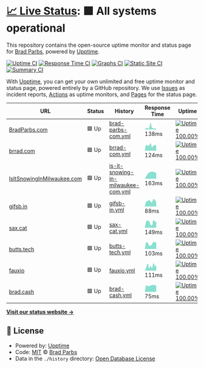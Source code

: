 # [📈 Live Status](https://bradp.github.io/uptime): <!--live status--> **🟩 All systems operational**

This repository contains the open-source uptime monitor and status page for [Brad Parbs](https://brad.party), powered by [Upptime](https://github.com/upptime/upptime).

[![Uptime CI](https://github.com/koj-co/upptime/workflows/Uptime%20CI/badge.svg)](https://github.com/koj-co/upptime/actions?query=workflow%3A%22Uptime+CI%22)
[![Response Time CI](https://github.com/koj-co/upptime/workflows/Response%20Time%20CI/badge.svg)](https://github.com/koj-co/upptime/actions?query=workflow%3A%22Response+Time+CI%22)
[![Graphs CI](https://github.com/koj-co/upptime/workflows/Graphs%20CI/badge.svg)](https://github.com/koj-co/upptime/actions?query=workflow%3A%22Graphs+CI%22)
[![Static Site CI](https://github.com/koj-co/upptime/workflows/Static%20Site%20CI/badge.svg)](https://github.com/koj-co/upptime/actions?query=workflow%3A%22Static+Site+CI%22)
[![Summary CI](https://github.com/koj-co/upptime/workflows/Summary%20CI/badge.svg)](https://github.com/koj-co/upptime/actions?query=workflow%3A%22Summary+CI%22)

With [Upptime](https://upptime.js.org), you can get your own unlimited and free uptime monitor and status page, powered entirely by a GitHub repository. We use [Issues](https://github.com/bradp/uptime/issues) as incident reports, [Actions](https://github.com/bradp/uptime/actions) as uptime monitors, and [Pages](https://bradp.github.io/uptime) for the status page.

<!--start: status pages-->
<!-- This summary is generated by Upptime (https://github.com/upptime/upptime) -->
<!-- Do not edit this manually, your changes will be overwritten -->

| URL                                                              | Status | History                                                                                                                         | Response Time                                                                                       | Uptime                                                                                                                                                                                                                                           |
| ---------------------------------------------------------------- | ------ | ------------------------------------------------------------------------------------------------------------------------------- | --------------------------------------------------------------------------------------------------- | ------------------------------------------------------------------------------------------------------------------------------------------------------------------------------------------------------------------------------------------------ |
| [BradParbs.com](https://bradparbs.com)                           | 🟩 Up  | [brad-parbs-com.yml](https://github.com/bradp/uptime/commits/master/history/brad-parbs-com.yml)                                 | <img alt="Response time graph" src="./graphs/brad-parbs-com.png" height="20"> 138ms                 | [![Uptime 100.00%](https://img.shields.io/endpoint?url=https%3A%2F%2Fraw.githubusercontent.com%2Fbradp%2Fuptime%2Fmaster%2Fapi%2Fbrad-parbs-com%2Fuptime.json)](https://status.brrad.com/history/brad-parbs-com)                                 |
| [brrad.com](https://brrad.com/w)                                 | 🟩 Up  | [brrad-com.yml](https://github.com/bradp/uptime/commits/master/history/brrad-com.yml)                                           | <img alt="Response time graph" src="./graphs/brrad-com.png" height="20"> 124ms                      | [![Uptime 100.00%](https://img.shields.io/endpoint?url=https%3A%2F%2Fraw.githubusercontent.com%2Fbradp%2Fuptime%2Fmaster%2Fapi%2Fbrrad-com%2Fuptime.json)](https://status.brrad.com/history/brrad-com)                                           |
| [IsItSnowingInMilwaukee.com](https://isitsnowinginmilwaukee.com) | 🟩 Up  | [is-it-snowing-in-milwaukee-com.yml](https://github.com/bradp/uptime/commits/master/history/is-it-snowing-in-milwaukee-com.yml) | <img alt="Response time graph" src="./graphs/is-it-snowing-in-milwaukee-com.png" height="20"> 163ms | [![Uptime 100.00%](https://img.shields.io/endpoint?url=https%3A%2F%2Fraw.githubusercontent.com%2Fbradp%2Fuptime%2Fmaster%2Fapi%2Fis-it-snowing-in-milwaukee-com%2Fuptime.json)](https://status.brrad.com/history/is-it-snowing-in-milwaukee-com) |
| [gifsb.in](https://gifsb.in)                                     | 🟩 Up  | [gifsb-in.yml](https://github.com/bradp/uptime/commits/master/history/gifsb-in.yml)                                             | <img alt="Response time graph" src="./graphs/gifsb-in.png" height="20"> 88ms                        | [![Uptime 100.00%](https://img.shields.io/endpoint?url=https%3A%2F%2Fraw.githubusercontent.com%2Fbradp%2Fuptime%2Fmaster%2Fapi%2Fgifsb-in%2Fuptime.json)](https://status.brrad.com/history/gifsb-in)                                             |
| [sax.cat](https://sax.cat)                                       | 🟩 Up  | [sax-cat.yml](https://github.com/bradp/uptime/commits/master/history/sax-cat.yml)                                               | <img alt="Response time graph" src="./graphs/sax-cat.png" height="20"> 149ms                        | [![Uptime 100.00%](https://img.shields.io/endpoint?url=https%3A%2F%2Fraw.githubusercontent.com%2Fbradp%2Fuptime%2Fmaster%2Fapi%2Fsax-cat%2Fuptime.json)](https://status.brrad.com/history/sax-cat)                                               |
| [butts.tech](https://butts.tech)                                 | 🟩 Up  | [butts-tech.yml](https://github.com/bradp/uptime/commits/master/history/butts-tech.yml)                                         | <img alt="Response time graph" src="./graphs/butts-tech.png" height="20"> 103ms                     | [![Uptime 100.00%](https://img.shields.io/endpoint?url=https%3A%2F%2Fraw.githubusercontent.com%2Fbradp%2Fuptime%2Fmaster%2Fapi%2Fbutts-tech%2Fuptime.json)](https://status.brrad.com/history/butts-tech)                                         |
| [fauxio](https://faux.io)                                        | 🟩 Up  | [fauxio.yml](https://github.com/bradp/uptime/commits/master/history/fauxio.yml)                                                 | <img alt="Response time graph" src="./graphs/fauxio.png" height="20"> 111ms                         | [![Uptime 100.00%](https://img.shields.io/endpoint?url=https%3A%2F%2Fraw.githubusercontent.com%2Fbradp%2Fuptime%2Fmaster%2Fapi%2Ffauxio%2Fuptime.json)](https://status.brrad.com/history/fauxio)                                                 |
| [brad.cash](https://brad.cash)                                   | 🟩 Up  | [brad-cash.yml](https://github.com/bradp/uptime/commits/master/history/brad-cash.yml)                                           | <img alt="Response time graph" src="./graphs/brad-cash.png" height="20"> 75ms                       | [![Uptime 100.00%](https://img.shields.io/endpoint?url=https%3A%2F%2Fraw.githubusercontent.com%2Fbradp%2Fuptime%2Fmaster%2Fapi%2Fbrad-cash%2Fuptime.json)](https://status.brrad.com/history/brad-cash)                                           |

<!--end: status pages-->

[**Visit our status website →**](https://bradp.github.io/uptime)

## 📄 License

- Powered by: [Upptime](https://github.com/upptime/upptime)
- Code: [MIT](./LICENSE) © [Brad Parbs](https://brad.party)
- Data in the `./history` directory: [Open Database License](https://opendatacommons.org/licenses/odbl/1-0/)
